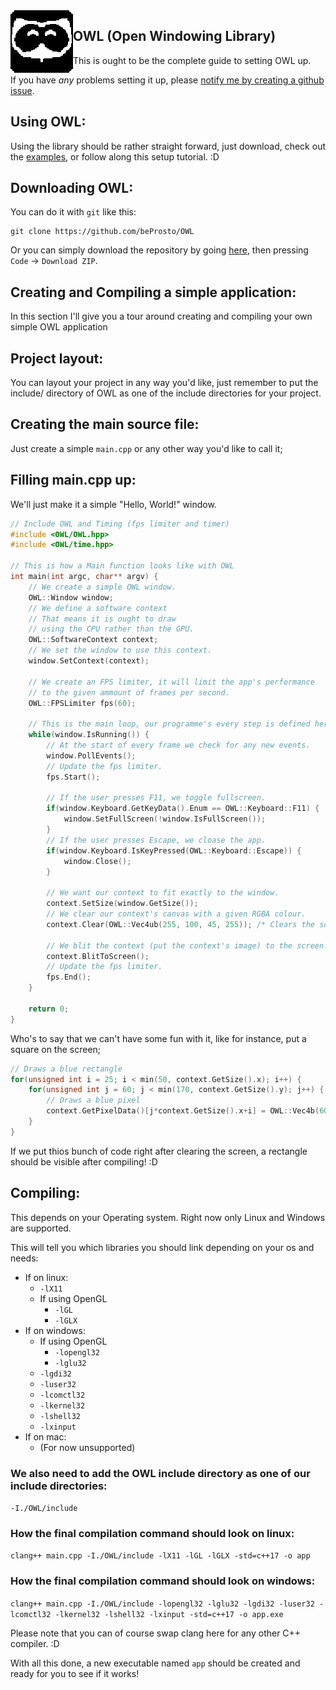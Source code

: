 <img align="left" width="100" height="100" style="image-rendering: crisp-edges; image-rendering: pixelated"  src="./logo.png">

## OWL (Open Windowing Library)

This is ought to be the complete guide to setting OWL up.

If you have *any* problems setting it up, please [notify me by creating a github issue](https://github.com/beProsto/OWL/issues/new).


## Using OWL:
Using the library should be rather straight forward, just download, check out the [examples](https://github.com/beProsto/OWL/tree/main/examples), or follow along this setup tutorial. :D

## Downloading OWL:
You can do it with `git` like this:
```
git clone https://github.com/beProsto/OWL
```
Or you can simply download the repository by going [here](https://github.com/beProsto/OWL), then pressing `Code` -> `Download ZIP`.

## Creating and Compiling a simple application:
In this section I'll give you a tour around creating and compiling your own simple OWL application

## Project layout:
You can layout your project in any way you'd like, just remember to put the include/ directory of OWL as one of the include directories for your project.

## Creating the main source file:
Just create a simple `main.cpp` or any other way you'd like to call it;

## Filling main.cpp up:
We'll just make it a simple "Hello, World!" window.
```cpp
// Include OWL and Timing (fps limiter and timer)
#include <OWL/OWL.hpp>
#include <OWL/time.hpp>

// This is how a Main function looks like with OWL
int main(int argc, char** argv) {
	// We create a simple OWL window.
	OWL::Window window;
	// We define a software context
	// That means it is ought to draw 
	// using the CPU rather than the GPU.
	OWL::SoftwareContext context;
	// We set the window to use this context.
	window.SetContext(context);

	// We create an FPS limiter, it will limit the app's performance 
	// to the given ammount of frames per second.
	OWL::FPSLimiter fps(60);

	// This is the main loop, our programme's every step is defined here.
	while(window.IsRunning()) {
		// At the start of every frame we check for any new events.
		window.PollEvents();
		// Update the fps limiter.
		fps.Start();

		// If the user presses F11, we toggle fullscreen.
		if(window.Keyboard.GetKeyData().Enum == OWL::Keyboard::F11) {
			window.SetFullScreen(!window.IsFullScreen());
		}
		// If the user presses Escape, we cloase the app.
		if(window.Keyboard.IsKeyPressed(OWL::Keyboard::Escape)) {
			window.Close();
		}

		// We want our context to fit exactly to the window.
		context.SetSize(window.GetSize());
		// We clear our context's canvas with a given RGBA colour.
		context.Clear(OWL::Vec4ub(255, 100, 45, 255)); /* Clears the screen in orange color */

		// We blit the context (put the context's image) to the screen.
		context.BlitToScreen();
		// Update the fps limiter.
		fps.End();
	}

	return 0;
}
```

Who's to say that we can't have some fun with it, like for instance, put a square on the screen;
```cpp
// Draws a blue rectangle 
for(unsigned int i = 25; i < min(50, context.GetSize().x); i++) {
	for(unsigned int j = 60; j < min(170, context.GetSize().y); j++) {
		// Draws a blue pixel
		context.GetPixelData()[j*context.GetSize().x+i] = OWL::Vec4b(60, 90, 200, 255); 
	}
}
```

If we put thios bunch of code right after clearing the screen, a rectangle should be visible after compiling! :D

## Compiling:
This depends on your Operating system. Right now only Linux and Windows are supported.

This will tell you which libraries you should link depending on your os and needs:
- If on linux:
	- `-lX11`
	- If using OpenGL
		- `-lGL` 
		- `-lGLX`
- If on windows:
	- If using OpenGL
		- `-lopengl32`
		- `-lglu32`
	- `-lgdi32`
	- `-luser32`
	- `-lcomctl32`
	- `-lkernel32`
	- `-lshell32`
	- `-lxinput`
- If on mac:
	- (For now unsupported)

### We also need to add the OWL include directory as one of our include directories:
`-I./OWL/include`

### How the final compilation command should look on linux:
`clang++ main.cpp -I./OWL/include -lX11 -lGL -lGLX -std=c++17 -o app`
### How the final compilation command should look on windows:
`clang++ main.cpp -I./OWL/include -lopengl32 -lglu32 -lgdi32 -luser32 -lcomctl32 -lkernel32 -lshell32 -lxinput -std=c++17 -o app.exe`

Please note that you can of course swap clang here for any other C++ compiler. :D

With all this done, a new executable named `app` should be created and ready for you to see if it works!